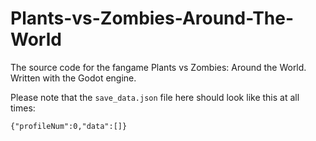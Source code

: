 # Plants-vs-Zombies-Around-The-World
The source code for the fangame Plants vs Zombies: Around the World. Written with the Godot engine.

Please note that the `save_data.json` file here should look like this at all times:
```
{"profileNum":0,"data":[]}
```
